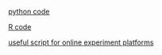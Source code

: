 [python code](https://matakahas.github.io/code/python)

[R code](https://matakahas.github.io/code/R)

[useful script for online experiment platforms](https://matakahas.github.io/code/experiment)

